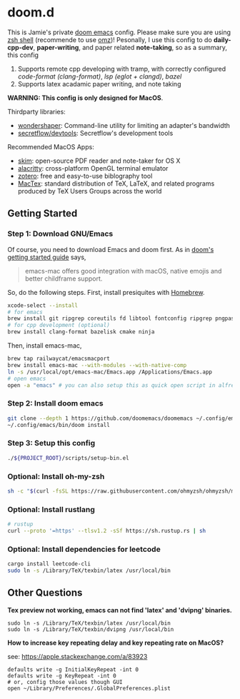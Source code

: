 # doom.d

This is Jamie's private [doom emacs](https://github.com/doomemacs/doomemacs) config. Please make sure you are using [zsh shell](https://www.zsh.org/) (recommende to use [omz](https://ohmyz.sh/))! Pesonally, I use this config to do **daily-cpp-dev**, **paper-writing**, and paper related **note-taking**, so as a summary, this config
1. Supports remote cpp developing with tramp, with correctly configured *code-format (clang-format)*, *lsp (eglot + clangd)*, *bazel*
2. Supports latex acadamic paper writing, and note taking

**WARNING: This config is only designed for MacOS**.

Thirdparty libraries:
- [wondershaper](https://github.com/magnific0/wondershaper): Command-line utility for limiting an adapter's bandwidth
- [secretflow/devtools](https://github.com/secretflow/devtools): Secretflow's development tools

Recommended MacOS Apps:
- [skim](https://skim-app.sourceforge.io/): open-source PDF reader and note-taker for OS X
- [alacritty](https://alacritty.org/): cross-platform OpenGL terminal emulator
- [zotero](https://www.zotero.org/): free and easy-to-use biblography tool
- [MacTex](https://tug.org/mactex/): standard distribution of TeX, LaTeX, and related programs produced by TeX Users Groups across the world

## Getting Started

### Step 1: Download GNU/Emacs

Of course, you need to download Emacs and doom first. As in [doom's getting started guide](https://github.com/doomemacs/doomemacs/blob/master/docs/getting_started.org#with-homebrew) says,

> emacs-mac offers good integration with macOS, native emojis and better childframe support.

So, do the following steps. First, install presiquites with [Homebrew](https://brew.sh/).

```sh
xcode-select --install
# for emacs
brew install git ripgrep coreutils fd libtool fontconfig ripgrep pngpaste
# for cpp development (optional)
brew install clang-format bazelisk cmake ninja
```

Then, install emacs-mac,

```sh
brew tap railwaycat/emacsmacport
brew install emacs-mac --with-modules --with-native-comp
ln -s /usr/local/opt/emacs-mac/Emacs.app /Applications/Emacs.app
# open emacs
open -a "emacs" # you can also setup this as quick open script in alfred
```

### Step 2: Install doom emacs

```sh
git clone --depth 1 https://github.com/doomemacs/doomemacs ~/.config/emacs
~/.config/emacs/bin/doom install
```

### Step 3: Setup this config

```sh
./${PROJECT_ROOT}/scripts/setup-bin.el
```

### Optional: Install oh-my-zsh

``` sh
sh -c "$(curl -fsSL https://raw.githubusercontent.com/ohmyzsh/ohmyzsh/master/tools/install.sh)"

```

### Optional: Install rustlang


``` sh
# rustup
curl --proto '=https' --tlsv1.2 -sSf https://sh.rustup.rs | sh
```

### Optional: Install dependencies for leetcode

``` sh
cargo install leetcode-cli
sudo ln -s /Library/TeX/texbin/latex /usr/local/bin
```
## Other Questions

**Tex preview not working, emacs can not find 'latex' and 'dvipng' binaries.**
```
sudo ln -s /Library/TeX/texbin/latex /usr/local/bin
sudo ln -s /Library/TeX/texbin/dvipng /usr/local/bin
```

**How to increase key repeating delay and key repeating rate on MacOS?**

see: https://apple.stackexchange.com/a/83923
```
defaults write -g InitialKeyRepeat -int 0
defaults write -g KeyRepeat -int 0
# or, config those values though GUI
open ~/Library/Preferences/.GlobalPreferences.plist
```

